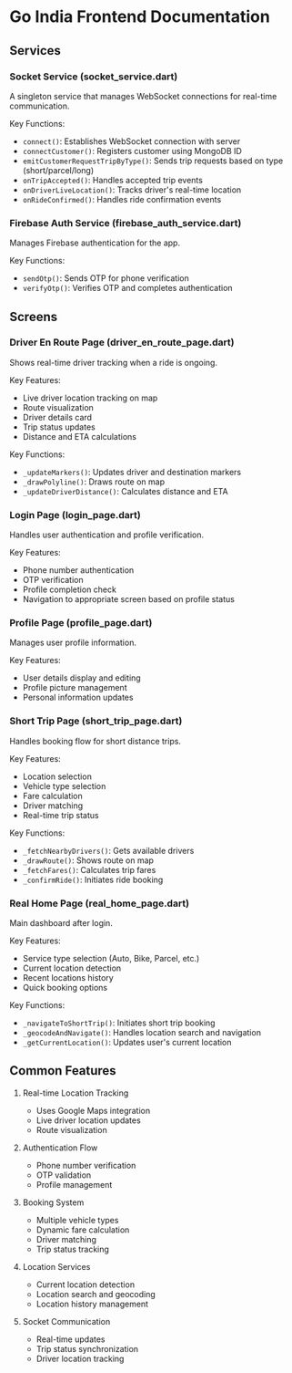 # Go India Frontend Documentation

## Services

### Socket Service (socket_service.dart)

A singleton service that manages WebSocket connections for real-time communication.

Key Functions:
- `connect()`: Establishes WebSocket connection with server
- `connectCustomer()`: Registers customer using MongoDB ID
- `emitCustomerRequestTripByType()`: Sends trip requests based on type (short/parcel/long)
- `onTripAccepted()`: Handles accepted trip events
- `onDriverLiveLocation()`: Tracks driver's real-time location
- `onRideConfirmed()`: Handles ride confirmation events

### Firebase Auth Service (firebase_auth_service.dart)

Manages Firebase authentication for the app.

Key Functions:
- `sendOtp()`: Sends OTP for phone verification
- `verifyOtp()`: Verifies OTP and completes authentication

## Screens

### Driver En Route Page (driver_en_route_page.dart)

Shows real-time driver tracking when a ride is ongoing.

Key Features:
- Live driver location tracking on map
- Route visualization
- Driver details card
- Trip status updates
- Distance and ETA calculations

Key Functions:
- `_updateMarkers()`: Updates driver and destination markers
- `_drawPolyline()`: Draws route on map
- `_updateDriverDistance()`: Calculates distance and ETA

### Login Page (login_page.dart)

Handles user authentication and profile verification.

Key Features:
- Phone number authentication
- OTP verification
- Profile completion check
- Navigation to appropriate screen based on profile status

### Profile Page (profile_page.dart)

Manages user profile information.

Key Features:
- User details display and editing
- Profile picture management
- Personal information updates

### Short Trip Page (short_trip_page.dart)

Handles booking flow for short distance trips.

Key Features:
- Location selection
- Vehicle type selection
- Fare calculation
- Driver matching
- Real-time trip status

Key Functions:
- `_fetchNearbyDrivers()`: Gets available drivers
- `_drawRoute()`: Shows route on map
- `_fetchFares()`: Calculates trip fares
- `_confirmRide()`: Initiates ride booking

### Real Home Page (real_home_page.dart)

Main dashboard after login.

Key Features:
- Service type selection (Auto, Bike, Parcel, etc.)
- Current location detection
- Recent locations history
- Quick booking options

Key Functions:
- `_navigateToShortTrip()`: Initiates short trip booking
- `_geocodeAndNavigate()`: Handles location search and navigation
- `_getCurrentLocation()`: Updates user's current location

## Common Features

1. Real-time Location Tracking
   - Uses Google Maps integration
   - Live driver location updates
   - Route visualization

2. Authentication Flow
   - Phone number verification
   - OTP validation
   - Profile management

3. Booking System
   - Multiple vehicle types
   - Dynamic fare calculation
   - Driver matching
   - Trip status tracking

4. Location Services
   - Current location detection
   - Location search and geocoding
   - Location history management

5. Socket Communication
   - Real-time updates
   - Trip status synchronization
   - Driver location tracking
